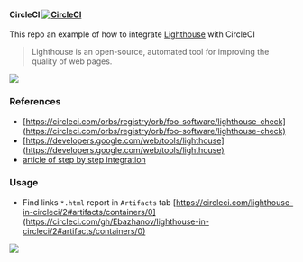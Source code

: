#### CircleCI [![CircleCI](https://circleci.com/gh/Ebazhanov/lighthouse-in-circleci.svg?style=svg)](https://circleci.com/gh/Ebazhanov/lighthouse-in-circleci)

This repo an example of how to integrate [Lighthouse](https://developers.google.com/web/tools/lighthouse) with CircleCI

> Lighthouse is an open-source, automated tool for improving the quality of web pages.
>
<img src="https://monosnap.com/image/jOKvdPKUvb2wol4HeEfPXPC3l70Qe8"/>

### References
- [https://circleci.com/orbs/registry/orb/foo-software/lighthouse-check](https://circleci.com/orbs/registry/orb/foo-software/lighthouse-check)
- [https://developers.google.com/web/tools/lighthouse](https://developers.google.com/web/tools/lighthouse)
- [article of step by step integration](https://www.freecodecamp.org/news/how-to-use-lighthouse-in-circleci/)

### Usage 
- Find links `*.html` report in `Artifacts` tab
[https://circleci.com/lighthouse-in-circleci/2#artifacts/containers/0](https://circleci.com/gh/Ebazhanov/lighthouse-in-circleci/2#artifacts/containers/0)

<img src="https://monosnap.com/image/kY6xaS1DM908p42Ei6KMQf75JJU61M"/>
